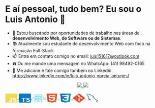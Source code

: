 ### <h1>E aí pessoal, tudo bem? Eu sou o <strong>Luis Antonio</strong> 👋</h1>


- 🔭 Estou buscando por oportunidades de trabalho nas áreas de <strong>desenvolvimento Web, de Software ou de Sistemas</strong>.
- 📚 Atualmente sou estudante de desenvolvimento Web com foco na formação Full-Stack.
- 📫 Entre em contato comigo no email: luis151617@outlook.com
- ☎️ Ou me mande uma mensagem no WhatsApp: (41) 98492-0165
- 💼 Me adicone e fale comigo também no Linkedin:  https://www.linkedin.com/in/luis-antonio-garcia-antunes/

<div align="center">
  <a href="https://github.com/LagAntunes">
  <img height="195em" src="https://github-readme-stats.vercel.app/api?username=LagAntunes&show_icons=true&theme=gruvbox&include_all_commits=true&count_private=true"/>
  <img height="195em" src="https://github-readme-stats.vercel.app/api/top-langs/?username=LagAntunes&layout=compact&langs_count=7&theme=gruvbox"/>
</div>
  
<div style="display: inline_block"><br>
  <img align="center"  height="30" width="40" src="https://raw.githubusercontent.com/devicons/devicon/master/icons/javascript/javascript-plain.svg">
  <img align="center"  height="30" width="40" src="https://raw.githubusercontent.com/devicons/devicon/master/icons/typescript/typescript-plain.svg">
  <img align="center"  height="30" width="40" src="https://raw.githubusercontent.com/devicons/devicon/master/icons/react/react-original.svg">
  <img align="center"  height="30" width="40" src="https://raw.githubusercontent.com/devicons/devicon/master/icons/html5/html5-original.svg">
  <img align="center"  height="30" width="40" src="https://raw.githubusercontent.com/devicons/devicon/master/icons/css3/css3-original.svg">
  <img align="center"  height="30" width="40" src="https://raw.githubusercontent.com/devicons/devicon/master/icons/git/git-original.svg">
  <img align="center"  height="30" width="40" src="https://raw.githubusercontent.com/devicons/devicon/master/icons/mysql/mysql-original.svg">
</div>
  
